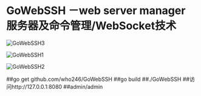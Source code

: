 GoWebSSH －web server manager 服务器及命令管理/WebSocket技术
====
![GoWebSSH3](http://static.oschina.net/uploads/space/2015/1213/234703_AQTQ_945573.jpg) 

![GoWebSSH1](http://static.oschina.net/uploads/space/2015/1213/234715_XFqj_945573.jpg) 

![GoWebSSH2](http://static.oschina.net/uploads/space/2015/1213/234726_z8SB_945573.jpg) 

##go get github.com/who246/GoWebSSH
##go build
##./GoWebSSH
##访问http://127.0.0.1:8080
##admin/admin
